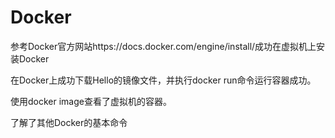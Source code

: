 # Docker

参考Docker官方网站https://docs.docker.com/engine/install/成功在虚拟机上安装Docker

在Docker上成功下载Hello的镜像文件，并执行docker run命令运行容器成功。

使用docker image查看了虚拟机的容器。

了解了其他Docker的基本命令